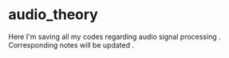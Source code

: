 ﻿# audio_theory
Here I'm saving all my codes regarding audio signal processing .
Corresponding notes will be updated .

